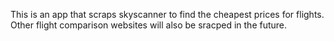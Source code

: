 This is an app that scraps skyscanner to find the cheapest prices for flights. Other flight comparison websites will also be sracped in the future.
